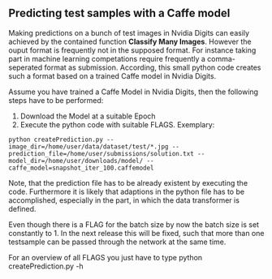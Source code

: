 ## Predicting test samples with a Caffe model

Making predictions on a bunch of test images in Nvidia Digits can easily achieved by the contained function **Classify Many Images**. However the ouput format is frequently not in the supposed format. For instance taking part in machine learning competations require frequently a comma-seperated format as submission. According, this small python code creates such a format based on a trained Caffe model in Nvidia Digits.

Assume you have trained a Caffe Model in Nvidia Digits, then the following steps have to be performed:
1. Download the Model at a suitable Epoch
2. Execute the python code with suitable FLAGS. Exemplary:
```
python createPrediction.py --image_dir=/home/user/data/dataset/test/*.jpg --prediction_file=/home/user/submissions/solution.txt --model_dir=/home/user/downloads/model/ --caffe_model=snapshot_iter_100.caffemodel
```

Note, that the prediction file has to be already existent by executing the code. Furthermore it is likely that adaptions in the python file has to be accomplished, especially in the part, in which the data transformer is defined.

Even though there is a FLAG for the batch size by now the batch size is set constantly to 1. In the next release this will be fixed, such that more than one testsample can be passed through the network at the same time.

For an overview of all FLAGS you just have to type python createPrediction.py -h
